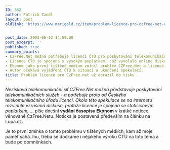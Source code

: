 ```yaml
---
ID: 362
author: Patrick Zandl
layout: post
oldlink: 'https://www.marigold.cz/item/problem-licence-pro-czfree-net-uz-dorazil-do-tisku

  '
post_date: 2003-06-12 14:59:00
post_excerpt: ''
published: true
summary_points:
- CZFree.Net možná potřebuje licenci ČTÚ pro poskytování telekomunikačních služeb.
- Licence ČTÚ je spojena s vysokým poplatkem, což vyvolalo online diskusi.
- Ekonom jako první tištěné médium zmínil problém CZFree.Net a licence.
- Autor očekává vyjádření ČTÚ k situaci a ukončení spekulací.
title: Problém licence pro CzFree.net už dorazil do tisku
---
```


<p>
<EM>Nezisková telekomunikační síť CZFree.Net možná představuje poskytování telekomunikačních služeb - a potřebuje proto od Českého telekomunikačního úřadu licenci. Okolo této spekulace se na internetu rozvinula vzrušená diskuse, protože licence je spojena se stotisícovým poplatkem, ...</EM> píše dnešní <STRONG>vydání časopisu Ekonom</STRONG> v krátké noticce věnované CzFree.Netu. Noticka je postavená především na článku na Lupa.cz.</p>

<p>
Je to první zmínka o tomto problému v tištěných médiích, kam až moje paměť sahá. Inu, třeba se dočkáme i nějakého výroku ČTÚ na toto téma a bude po domněnkách.</p>

<p>
&#160;</p>